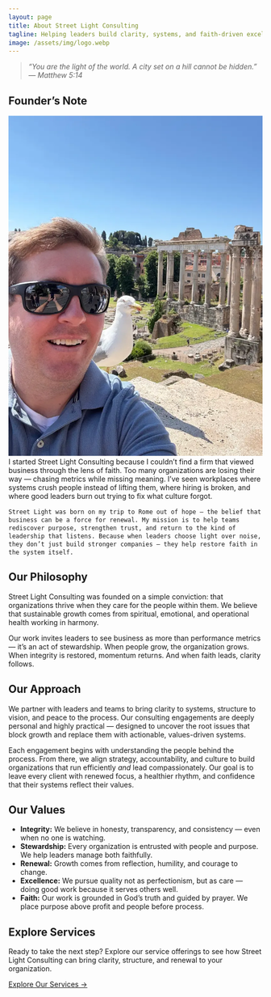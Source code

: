 ```yaml
---
layout: page
title: About Street Light Consulting
tagline: Helping leaders build clarity, systems, and faith-driven excellence.
image: /assets/img/logo.webp
---
```


> *“You are the light of the world. A city set on a hill cannot be hidden.” — Matthew 5:14*

## Founder’s Note
<div class="image-text-split">
  <div class="image-side">
    <img src="/assets/img/RobStreetFounder.webp" alt="Street Light Consulting Logo">
  </div>
  <div class="text-side">
    I started Street Light Consulting because I couldn’t find a firm that viewed business through the lens of faith. Too many organizations are losing their way — chasing metrics while missing meaning. I’ve seen workplaces where systems crush people instead of lifting them, where hiring is broken, and where good leaders burn out trying to fix what culture forgot.

    Street Light was born on my trip to Rome out of hope — the belief that business can be a force for renewal. My mission is to help teams rediscover purpose, strengthen trust, and return to the kind of leadership that listens. Because when leaders choose light over noise, they don’t just build stronger companies — they help restore faith in the system itself.
  </div>
</div>

## Our Philosophy
Street Light Consulting was founded on a simple conviction: that organizations thrive when they care for the people within them. We believe that sustainable growth comes from spiritual, emotional, and operational health working in harmony. 

Our work invites leaders to see business as more than performance metrics — it’s an act of stewardship. When people grow, the organization grows. When integrity is restored, momentum returns. And when faith leads, clarity follows.

## Our Approach
We partner with leaders and teams to bring clarity to systems, structure to vision, and peace to the process. Our consulting engagements are deeply personal and highly practical — designed to uncover the root issues that block growth and replace them with actionable, values-driven systems.

Each engagement begins with understanding the people behind the process. From there, we align strategy, accountability, and culture to build organizations that run efficiently *and* lead compassionately. Our goal is to leave every client with renewed focus, a healthier rhythm, and confidence that their systems reflect their values.

## Our Values
- **Integrity:** We believe in honesty, transparency, and consistency — even when no one is watching.  
- **Stewardship:** Every organization is entrusted with people and purpose. We help leaders manage both faithfully.  
- **Renewal:** Growth comes from reflection, humility, and courage to change.  
- **Excellence:** We pursue quality not as perfectionism, but as care — doing good work because it serves others well.  
- **Faith:** Our work is grounded in God’s truth and guided by prayer. We place purpose above profit and people before process.  

## Explore Services
Ready to take the next step? Explore our service offerings to see how Street Light Consulting can bring clarity, structure, and renewal to your organization.  

[Explore Our Services →](/services/)
